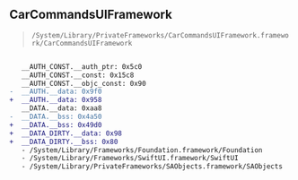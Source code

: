 ## CarCommandsUIFramework

> `/System/Library/PrivateFrameworks/CarCommandsUIFramework.framework/CarCommandsUIFramework`

```diff

   __AUTH_CONST.__auth_ptr: 0x5c0
   __AUTH_CONST.__const: 0x15c8
   __AUTH_CONST.__objc_const: 0x90
-  __AUTH.__data: 0x9f0
+  __AUTH.__data: 0x958
   __DATA.__data: 0xaa8
-  __DATA.__bss: 0x4a50
+  __DATA.__bss: 0x49d0
+  __DATA_DIRTY.__data: 0x98
+  __DATA_DIRTY.__bss: 0x80
   - /System/Library/Frameworks/Foundation.framework/Foundation
   - /System/Library/Frameworks/SwiftUI.framework/SwiftUI
   - /System/Library/PrivateFrameworks/SAObjects.framework/SAObjects

```
